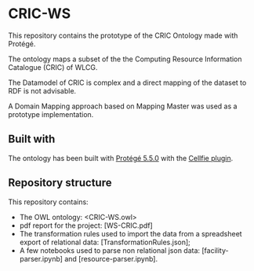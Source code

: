 # CRIC-WS

This repository contains the prototype of the CRIC Ontology made with Protégé.

The ontology maps a subset of the  the Computing Resource Information Catalogue (CRIC) of WLCG.

The Datamodel of CRIC is complex and a direct mapping of the dataset to RDF is not advisable.

A Domain Mapping approach based on Mapping Master was used as a prototype implementation.

## Built with

The ontology has been built with [Protégé 5.5.0](https://github.com/protegeproject/protege) with the [Cellfie plugin](https://github.com/protegeproject/cellfie-plugin).

## Repository structure

This repository contains:
- The OWL ontology: <CRIC-WS.owl> 
- pdf report for the project: [WS-CRIC.pdf]
- The transformation rules used to import the data from a spreadsheet export of relational data: [TransformationRules.json];
- A few notebooks used to parse non relational json data: [facility-parser.ipynb] and [resource-parser.ipynb].

